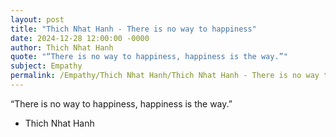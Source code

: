 ```yaml
---
layout: post
title: "Thich Nhat Hanh - There is no way to happiness"
date: 2024-12-28 12:00:00 -0000
author: Thich Nhat Hanh
quote: "“There is no way to happiness, happiness is the way.”"
subject: Empathy
permalink: /Empathy/Thich Nhat Hanh/Thich Nhat Hanh - There is no way to happiness
---
```


“There is no way to happiness, happiness is the way.”

- Thich Nhat Hanh
